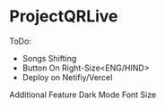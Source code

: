# ProjectQRLive


ToDo:
- Songs Shifting<Time-Stamp>
- Button On Right-Size<ENG/HIND>
- Deploy on Netifiy/Vercel

Additional Feature
Dark Mode
Font Size
